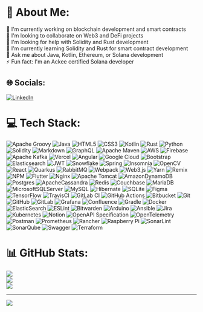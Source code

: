 # 💫 About Me:
🔭 I'm currently working on blockchain development and smart contracts<br>👥 I'm looking to collaborate on Web3 and DeFi projects<br>🤝 I'm looking for help with Solidity and Rust development<br>🌱 I'm currently learning Solidity and Rust for smart contract development<br>💬 Ask me about Java, Kotlin, Ethereum, or Solana development<br>⚡ Fun fact: I'm an Ackee certified Solana developer


## 🌐 Socials:
[![LinkedIn](https://img.shields.io/badge/LinkedIn-%230077B5.svg?logo=linkedin&logoColor=white)](https://linkedin.com/in/www.linkedin.com/in/shawn-rawjee) 

# 💻 Tech Stack:
![Apache Groovy](https://img.shields.io/badge/Apache%20Groovy-4298B8.svg?style=plastic&logo=Apache+Groovy&logoColor=white) ![Java](https://img.shields.io/badge/java-%23ED8B00.svg?style=plastic&logo=openjdk&logoColor=white) ![HTML5](https://img.shields.io/badge/html5-%23E34F26.svg?style=plastic&logo=html5&logoColor=white) ![CSS3](https://img.shields.io/badge/css3-%231572B6.svg?style=plastic&logo=css3&logoColor=white) ![Kotlin](https://img.shields.io/badge/kotlin-%237F52FF.svg?style=plastic&logo=kotlin&logoColor=white) ![Rust](https://img.shields.io/badge/rust-%23000000.svg?style=plastic&logo=rust&logoColor=white) ![Python](https://img.shields.io/badge/python-3670A0?style=plastic&logo=python&logoColor=ffdd54) ![Solidity](https://img.shields.io/badge/Solidity-%23363636.svg?style=plastic&logo=solidity&logoColor=white) ![Markdown](https://img.shields.io/badge/markdown-%23000000.svg?style=plastic&logo=markdown&logoColor=white) ![GraphQL](https://img.shields.io/badge/-GraphQL-E10098?style=plastic&logo=graphql&logoColor=white) ![Apache Maven](https://img.shields.io/badge/Apache%20Maven-C71A36?style=plastic&logo=Apache%20Maven&logoColor=white) ![AWS](https://img.shields.io/badge/AWS-%23FF9900.svg?style=plastic&logo=amazon-aws&logoColor=white) ![Firebase](https://img.shields.io/badge/firebase-%23039BE5.svg?style=plastic&logo=firebase) ![Apache Kafka](https://img.shields.io/badge/Apache%20Kafka-000?style=plastic&logo=apachekafka) ![Vercel](https://img.shields.io/badge/vercel-%23000000.svg?style=plastic&logo=vercel&logoColor=white) ![Angular](https://img.shields.io/badge/angular-%23DD0031.svg?style=plastic&logo=angular&logoColor=white) ![Google Cloud](https://img.shields.io/badge/GoogleCloud-%234285F4.svg?style=plastic&logo=google-cloud&logoColor=white) ![Bootstrap](https://img.shields.io/badge/bootstrap-%238511FA.svg?style=plastic&logo=bootstrap&logoColor=white) ![Elasticsearch](https://img.shields.io/badge/elasticsearch-%230377CC.svg?style=plastic&logo=elasticsearch&logoColor=white) ![JWT](https://img.shields.io/badge/JWT-black?style=plastic&logo=JSON%20web%20tokens) ![Snowflake](https://img.shields.io/badge/snowflake-%2329B5E8.svg?style=plastic&logo=snowflake&logoColor=white) ![Spring](https://img.shields.io/badge/spring-%236DB33F.svg?style=plastic&logo=spring&logoColor=white) ![Insomnia](https://img.shields.io/badge/Insomnia-black?style=plastic&logo=insomnia&logoColor=5849BE) ![OpenCV](https://img.shields.io/badge/opencv-%23white.svg?style=plastic&logo=opencv&logoColor=white) ![React](https://img.shields.io/badge/react-%2320232a.svg?style=plastic&logo=react&logoColor=%2361DAFB) ![Quarkus](https://img.shields.io/badge/quarkus-%234794EB.svg?style=plastic&logo=quarkus&logoColor=white) ![RabbitMQ](https://img.shields.io/badge/rabbitmq-FF6600?style=plastic&logo=rabbitmq&logoColor=white) ![Webpack](https://img.shields.io/badge/webpack-%238DD6F9.svg?style=plastic&logo=webpack&logoColor=black) ![Web3.js](https://img.shields.io/badge/web3.js-F16822?style=plastic&logo=web3.js&logoColor=white) ![Yarn](https://img.shields.io/badge/yarn-%232C8EBB.svg?style=plastic&logo=yarn&logoColor=white) ![Remix](https://img.shields.io/badge/remix-%23000.svg?style=plastic&logo=remix&logoColor=white) ![NPM](https://img.shields.io/badge/NPM-%23CB3837.svg?style=plastic&logo=npm&logoColor=white) ![Flutter](https://img.shields.io/badge/Flutter-%2302569B.svg?style=plastic&logo=Flutter&logoColor=white) ![Nginx](https://img.shields.io/badge/nginx-%23009639.svg?style=plastic&logo=nginx&logoColor=white) ![Apache Tomcat](https://img.shields.io/badge/apache%20tomcat-%23F8DC75.svg?style=plastic&logo=apache-tomcat&logoColor=black) ![AmazonDynamoDB](https://img.shields.io/badge/Amazon%20DynamoDB-4053D6?style=plastic&logo=Amazon%20DynamoDB&logoColor=white) ![Postgres](https://img.shields.io/badge/postgres-%23316192.svg?style=plastic&logo=postgresql&logoColor=white) ![ApacheCassandra](https://img.shields.io/badge/cassandra-%231287B1.svg?style=plastic&logo=apache-cassandra&logoColor=white) ![Redis](https://img.shields.io/badge/redis-%23DD0031.svg?style=plastic&logo=redis&logoColor=white) ![Couchbase](https://img.shields.io/badge/Couchbase-EA2328?style=plastic&logo=couchbase&logoColor=white) ![MariaDB](https://img.shields.io/badge/MariaDB-003545?style=plastic&logo=mariadb&logoColor=white) ![MicrosoftSQLServer](https://img.shields.io/badge/Microsoft%20SQL%20Server-CC2927?style=plastic&logo=microsoft%20sql%20server&logoColor=white) ![MySQL](https://img.shields.io/badge/mysql-4479A1.svg?style=plastic&logo=mysql&logoColor=white) ![Hibernate](https://img.shields.io/badge/Hibernate-59666C?style=plastic&logo=Hibernate&logoColor=white) ![SQLite](https://img.shields.io/badge/sqlite-%2307405e.svg?style=plastic&logo=sqlite&logoColor=white) ![Figma](https://img.shields.io/badge/figma-%23F24E1E.svg?style=plastic&logo=figma&logoColor=white) ![TensorFlow](https://img.shields.io/badge/TensorFlow-%23FF6F00.svg?style=plastic&logo=TensorFlow&logoColor=white) ![TravisCI](https://img.shields.io/badge/travis%20ci-%232B2F33.svg?style=plastic&logo=travis&logoColor=white) ![GitLab CI](https://img.shields.io/badge/gitlab%20CI-%23181717.svg?style=plastic&logo=gitlab&logoColor=white) ![GitHub Actions](https://img.shields.io/badge/github%20actions-%232671E5.svg?style=plastic&logo=githubactions&logoColor=white) ![Bitbucket](https://img.shields.io/badge/bitbucket-%230047B3.svg?style=plastic&logo=bitbucket&logoColor=white) ![Git](https://img.shields.io/badge/git-%23F05033.svg?style=plastic&logo=git&logoColor=white) ![GitHub](https://img.shields.io/badge/github-%23121011.svg?style=plastic&logo=github&logoColor=white) ![GitLab](https://img.shields.io/badge/gitlab-%23181717.svg?style=plastic&logo=gitlab&logoColor=white) ![Grafana](https://img.shields.io/badge/grafana-%23F46800.svg?style=plastic&logo=grafana&logoColor=white) ![Confluence](https://img.shields.io/badge/confluence-%23172BF4.svg?style=plastic&logo=confluence&logoColor=white) ![Gradle](https://img.shields.io/badge/Gradle-02303A.svg?style=plastic&logo=Gradle&logoColor=white) ![Docker](https://img.shields.io/badge/docker-%230db7ed.svg?style=plastic&logo=docker&logoColor=white) ![ElasticSearch](https://img.shields.io/badge/-ElasticSearch-005571?style=plastic&logo=elasticsearch) ![ESLint](https://img.shields.io/badge/ESLint-4B3263?style=plastic&logo=eslint&logoColor=white) ![Bitwarden](https://img.shields.io/badge/bitwarden-%23175DDC.svg?style=plastic&logo=bitwarden&logoColor=white) ![Arduino](https://img.shields.io/badge/-Arduino-00979D?style=plastic&logo=Arduino&logoColor=white) ![Ansible](https://img.shields.io/badge/ansible-%231A1918.svg?style=plastic&logo=ansible&logoColor=white) ![Jira](https://img.shields.io/badge/jira-%230A0FFF.svg?style=plastic&logo=jira&logoColor=white) ![Kubernetes](https://img.shields.io/badge/kubernetes-%23326ce5.svg?style=plastic&logo=kubernetes&logoColor=white) ![Notion](https://img.shields.io/badge/Notion-%23000000.svg?style=plastic&logo=notion&logoColor=white) ![OpenAPI Specification](https://img.shields.io/badge/openapiinitiative-%23000000.svg?style=plastic&logo=openapiinitiative&logoColor=white) ![OpenTelemetry](https://img.shields.io/badge/OpenTelemetry-FFFFFF?&style=plastic&logo=opentelemetry&logoColor=black) ![Postman](https://img.shields.io/badge/Postman-FF6C37?style=plastic&logo=postman&logoColor=white) ![Prometheus](https://img.shields.io/badge/Prometheus-E6522C?style=plastic&logo=Prometheus&logoColor=white) ![Rancher](https://img.shields.io/badge/rancher-%230075A8.svg?style=plastic&logo=rancher&logoColor=white) ![Raspberry Pi](https://img.shields.io/badge/-Raspberry_Pi-C51A4A?style=plastic&logo=Raspberry-Pi) ![SonarLint](https://img.shields.io/badge/SonarLint-CB2029?style=plastic&logo=SONARLINT&logoColor=white) ![SonarQube](https://img.shields.io/badge/SonarQube-black?style=plastic&logo=sonarqube&logoColor=4E9BCD) ![Swagger](https://img.shields.io/badge/-Swagger-%23Clojure?style=plastic&logo=swagger&logoColor=white) ![Terraform](https://img.shields.io/badge/terraform-%235835CC.svg?style=plastic&logo=terraform&logoColor=white)
# 📊 GitHub Stats:
![](https://github-readme-stats.vercel.app/api?username=Shawnie6&theme=dark&hide_border=false&include_all_commits=true&count_private=true)<br/>
![](https://github-readme-streak-stats.herokuapp.com/?user=Shawnie6&theme=dark&hide_border=false)<br/>
![](https://github-readme-stats.vercel.app/api/top-langs/?username=Shawnie6&theme=dark&hide_border=false&include_all_commits=true&count_private=true&layout=compact)

---
[![](https://visitcount.itsvg.in/api?id=Shawnie6&icon=2&color=1)](https://visitcount.itsvg.in)
